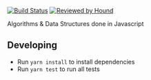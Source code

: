 [![Build Status](https://circleci.com/gh/soumyaveer/javascript-algorithms.svg?style=svg)](https://circleci.com/gh/soumyaveer/javascript-algorithms)
[![Reviewed by Hound](https://img.shields.io/badge/Reviewed_by-Hound-8E64B0.svg)](https://houndci.com)

Algorithms & Data Structures done in Javascript

## Developing

* Run `yarn install` to install dependencies
* Run `yarn test` to run all tests